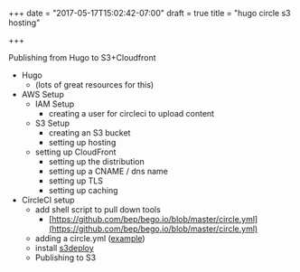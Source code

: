+++
date = "2017-05-17T15:02:42-07:00"
draft = true
title = "hugo circle s3 hosting"

+++

Publishing from Hugo to S3+Cloudfront

* Hugo
	* (lots of great resources for this)
* AWS Setup
	* IAM Setup
		* creating a user for circleci to upload content
	* S3 Setup
		* creating an S3 bucket
		* setting up hosting
	* setting up CloudFront
	  * setting up the distribution
	  * setting up a CNAME / dns name
	  * setting up TLS
	  * setting up caching
* CircleCI setup
	* add shell script to pull down tools 
		* [https://github.com/bep/bego.io/blob/master/circle.yml](https://github.com/bep/bego.io/blob/master/circle.yml)
	* adding a circle.yml ([example](https://github.com/bep/bego.io/blob/master/circle.yml))
	* install [s3deploy](https://github.com/bep/s3deploy)
	* Publishing to S3
